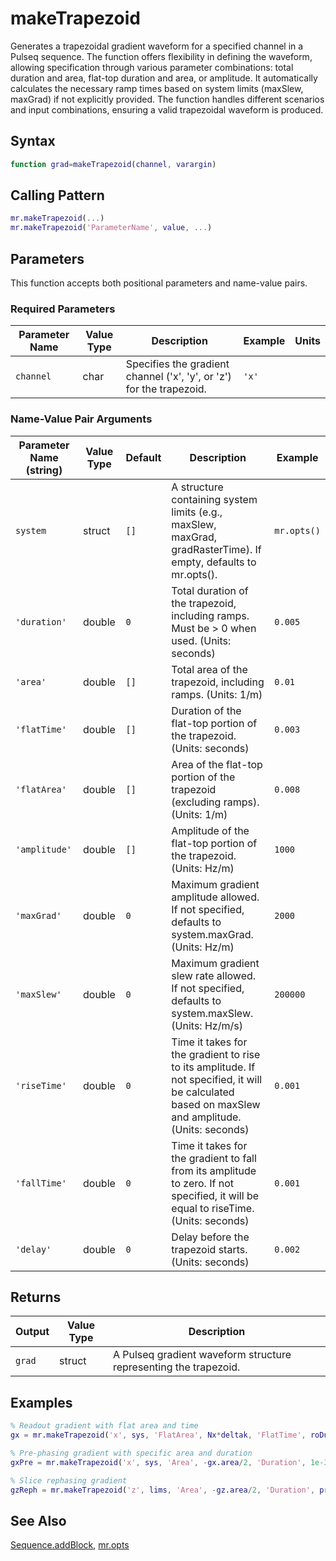 # makeTrapezoid

Generates a trapezoidal gradient waveform for a specified channel in a Pulseq sequence.  The function offers flexibility in defining the waveform, allowing specification through various parameter combinations: total duration and area, flat-top duration and area, or amplitude.  It automatically calculates the necessary ramp times based on system limits (maxSlew, maxGrad) if not explicitly provided.  The function handles different scenarios and input combinations, ensuring a valid trapezoidal waveform is produced.

## Syntax

```matlab
function grad=makeTrapezoid(channel, varargin)
```

## Calling Pattern

```matlab
mr.makeTrapezoid(...)
mr.makeTrapezoid('ParameterName', value, ...)
```

## Parameters

This function accepts both positional parameters and name-value pairs.

### Required Parameters

| Parameter Name | Value Type | Description | Example | Units |
|------|------|-------------|---------|-------|
| `channel` | char | Specifies the gradient channel ('x', 'y', or 'z') for the trapezoid. | `'x'` |  |

### Name-Value Pair Arguments
| Parameter Name (string) | Value Type | Default | Description | Example |
|------|------|---------|-------------|---------|
| `system` | struct | `[]` | A structure containing system limits (e.g., maxSlew, maxGrad, gradRasterTime). If empty, defaults to mr.opts(). | `mr.opts()` |
| `'duration'` | double | `0` | Total duration of the trapezoid, including ramps.  Must be > 0 when used. (Units: seconds) | `0.005` |
| `'area'` | double | `[]` | Total area of the trapezoid, including ramps. (Units: 1/m) | `0.01` |
| `'flatTime'` | double | `[]` | Duration of the flat-top portion of the trapezoid. (Units: seconds) | `0.003` |
| `'flatArea'` | double | `[]` | Area of the flat-top portion of the trapezoid (excluding ramps). (Units: 1/m) | `0.008` |
| `'amplitude'` | double | `[]` | Amplitude of the flat-top portion of the trapezoid. (Units: Hz/m) | `1000` |
| `'maxGrad'` | double | `0` | Maximum gradient amplitude allowed. If not specified, defaults to system.maxGrad. (Units: Hz/m) | `2000` |
| `'maxSlew'` | double | `0` | Maximum gradient slew rate allowed. If not specified, defaults to system.maxSlew. (Units: Hz/m/s) | `200000` |
| `'riseTime'` | double | `0` | Time it takes for the gradient to rise to its amplitude. If not specified, it will be calculated based on maxSlew and amplitude. (Units: seconds) | `0.001` |
| `'fallTime'` | double | `0` | Time it takes for the gradient to fall from its amplitude to zero. If not specified, it will be equal to riseTime. (Units: seconds) | `0.001` |
| `'delay'` | double | `0` | Delay before the trapezoid starts. (Units: seconds) | `0.002` |

## Returns

| Output | Value Type | Description |
|--------|------|-------------|
| `grad` | struct | A Pulseq gradient waveform structure representing the trapezoid. |

## Examples

```matlab
% Readout gradient with flat area and time
gx = mr.makeTrapezoid('x', sys, 'FlatArea', Nx*deltak, 'FlatTime', roDuration);

% Pre-phasing gradient with specific area and duration
gxPre = mr.makeTrapezoid('x', sys, 'Area', -gx.area/2, 'Duration', 1e-3);

% Slice rephasing gradient
gzReph = mr.makeTrapezoid('z', lims, 'Area', -gz.area/2, 'Duration', preTime);
```

## See Also

[Sequence.addBlock](addBlock.md), [mr.opts](opts.md)
